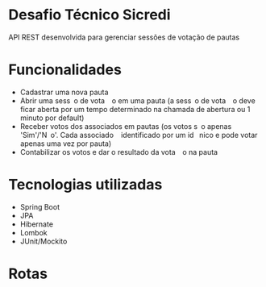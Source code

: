 # Desafio Técnico Sicredi
API REST desenvolvida para gerenciar sessões de votação de pautas

# Funcionalidades 
* Cadastrar uma nova pauta
* Abrir uma sess o de vota  o em uma pauta (a sess o de vota  o deve ficar aberta por um tempo
determinado na chamada de abertura ou 1 minuto por default)
* Receber votos dos associados em pautas (os votos s o apenas 'Sim'/'N o'. Cada associado  
identificado por um id  nico e pode votar apenas uma vez por pauta)
* Contabilizar os votos e dar o resultado da vota  o na pauta

# Tecnologias utilizadas
* Spring Boot
* JPA
* Hibernate
* Lombok
* JUnit/Mockito

# Rotas
